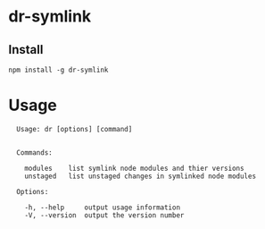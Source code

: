 # dr-symlink

## Install

```
npm install -g dr-symlink
```


# Usage

```
  Usage: dr [options] [command]


  Commands:

    modules    list symlink node modules and thier versions
    unstaged   list unstaged changes in symlinked node modules

  Options:

    -h, --help     output usage information
    -V, --version  output the version number
```
